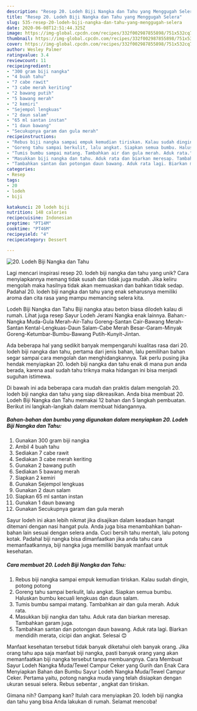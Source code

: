 ```yaml
---
description: "Resep 20. Lodeh Biji Nangka dan Tahu yang Menggugah Selera"
title: "Resep 20. Lodeh Biji Nangka dan Tahu yang Menggugah Selera"
slug: 535-resep-20-lodeh-biji-nangka-dan-tahu-yang-menggugah-selera
date: 2020-06-08T12:51:44.325Z
image: https://img-global.cpcdn.com/recipes/332f002987855898/751x532cq70/20-lodeh-biji-nangka-dan-tahu-foto-resep-utama.jpg
thumbnail: https://img-global.cpcdn.com/recipes/332f002987855898/751x532cq70/20-lodeh-biji-nangka-dan-tahu-foto-resep-utama.jpg
cover: https://img-global.cpcdn.com/recipes/332f002987855898/751x532cq70/20-lodeh-biji-nangka-dan-tahu-foto-resep-utama.jpg
author: Wesley Palmer
ratingvalue: 3.4
reviewcount: 11
recipeingredient:
- "300 gram biji nangka"
- "4 buah tahu"
- "7 cabe rawit"
- "3 cabe merah keriting"
- "2 bawang putih"
- "5 bawang merah"
- "2 kemiri"
- "Sejempol lengkuas"
- "2 daun salam"
- "65 ml santan instan"
- "1 daun bawang"
- "Secukupnya garam dan gula merah"
recipeinstructions:
- "Rebus biji nangka sampai empuk kemudian tiriskan. Kalau sudah dingin, potong potong"
- "Goreng tahu sampai berkulit, lalu angkat. Siapkan semua bumbu. Haluskan bumbu kecuali lengkuas dan daun salam."
- "Tumis bumbu sampai matang. Tambahkan air dan gula merah. Aduk rata."
- "Masukkan biji nangka dan tahu. Aduk rata dan biarkan meresap. Tambahkan garam juga."
- "Tambahkan santan dan potongan daun bawang. Aduk rata lagi. Biarkan mendidih merata, cicipi dan angkat. Selesai 😊"
categories:
- Resep
tags:
- 20
- lodeh
- biji

katakunci: 20 lodeh biji 
nutrition: 148 calories
recipecuisine: Indonesian
preptime: "PT14M"
cooktime: "PT46M"
recipeyield: "4"
recipecategory: Dessert

---
```



![20. Lodeh Biji Nangka dan Tahu](https://img-global.cpcdn.com/recipes/332f002987855898/751x532cq70/20-lodeh-biji-nangka-dan-tahu-foto-resep-utama.jpg)

Lagi mencari inspirasi resep 20. lodeh biji nangka dan tahu yang unik? Cara menyiapkannya memang tidak susah dan tidak juga mudah. Jika keliru mengolah maka hasilnya tidak akan memuaskan dan bahkan tidak sedap. Padahal 20. lodeh biji nangka dan tahu yang enak seharusnya memiliki aroma dan cita rasa yang mampu memancing selera kita.

Lodeh Biji Nangka dan Tahu Biji nangka atau beton biasa dilodeh kalau di rumah. Lihat juga resep Sayur Lodeh Jerami Nangka enak lainnya. Bahan:-Nangka Muda-Gula Merah-Air-Tahu Goreng-Santan Cair-Bawang Merah-Santan Kental-Lengkuas-Daun Salam-Cabe Merah Besar-Garam-Minyak Goreng-Ketumbar-Bumbu-Bawang Putih-Kunyit-Jintan.

Ada beberapa hal yang sedikit banyak mempengaruhi kualitas rasa dari 20. lodeh biji nangka dan tahu, pertama dari jenis bahan, lalu pemilihan bahan segar sampai cara mengolah dan menghidangkannya. Tak perlu pusing jika hendak menyiapkan 20. lodeh biji nangka dan tahu enak di mana pun anda berada, karena asal sudah tahu triknya maka hidangan ini bisa menjadi suguhan istimewa.


Di bawah ini ada beberapa cara mudah dan praktis dalam mengolah 20. lodeh biji nangka dan tahu yang siap dikreasikan. Anda bisa membuat 20. Lodeh Biji Nangka dan Tahu memakai 12 bahan dan 5 langkah pembuatan. Berikut ini langkah-langkah dalam membuat hidangannya.

<!--inarticleads1-->

##### Bahan-bahan dan bumbu yang digunakan dalam menyiapkan 20. Lodeh Biji Nangka dan Tahu:

1. Gunakan 300 gram biji nangka
1. Ambil 4 buah tahu
1. Sediakan 7 cabe rawit
1. Sediakan 3 cabe merah keriting
1. Gunakan 2 bawang putih
1. Sediakan 5 bawang merah
1. Siapkan 2 kemiri
1. Gunakan Sejempol lengkuas
1. Gunakan 2 daun salam
1. Siapkan 65 ml santan instan
1. Gunakan 1 daun bawang
1. Gunakan Secukupnya garam dan gula merah


Sayur lodeh ini akan lebih nikmat jika disajikan dalam keadaan hangat ditemani dengan nasi hangat pula. Anda juga bisa menambahkan bahan-bahan lain sesuai dengan selera anda. Cuci bersih tahu mentah, lalu potong kotak. Padahal biji nangka bisa dimanfaatkan jika anda tahu cara memanfaatkannya, biji nangka juga memiliki banyak manfaat untuk kesehatan. 

<!--inarticleads2-->

##### Cara membuat 20. Lodeh Biji Nangka dan Tahu:

1. Rebus biji nangka sampai empuk kemudian tiriskan. Kalau sudah dingin, potong potong
1. Goreng tahu sampai berkulit, lalu angkat. Siapkan semua bumbu. Haluskan bumbu kecuali lengkuas dan daun salam.
1. Tumis bumbu sampai matang. Tambahkan air dan gula merah. Aduk rata.
1. Masukkan biji nangka dan tahu. Aduk rata dan biarkan meresap. Tambahkan garam juga.
1. Tambahkan santan dan potongan daun bawang. Aduk rata lagi. Biarkan mendidih merata, cicipi dan angkat. Selesai 😊


Manfaat kesehatan tersebut tidak banyak diketahui oleh banyak orang. Jika orang tahu apa saja manfaat biji nangka, pasti banyak orang yang akan memanfaatkan biji nangka tersebut tanpa membuangnya. Cara Membuat Sayur Lodeh Nangka Muda/Tewel Campur Ceker yang Gurih dan Enak Cara Menyiapkan Bahan dan Bumbu Sayur Lodeh Nangka Muda/Tewel Campur Ceker. Pertama yaitu, potong nangka muda yang telah disiapkan dengan ukuran sesuai selera. Rebus sebentar , angkat dan tiriskan. 

Gimana nih? Gampang kan? Itulah cara menyiapkan 20. lodeh biji nangka dan tahu yang bisa Anda lakukan di rumah. Selamat mencoba!
